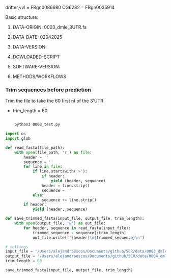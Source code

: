 drifter,vvl = FBgn0086680
CG6282 = FBgn0035914

Basic structure:
1.  DATA-ORIGIN:
0003_dmle_3UTR.fa

2.  DATA-DATE:
02042025

3.  DATA-VERSION:
4.  DOWLOADED-SCRIPT
5.  SOFTWARE-VERSION:
6.  METHODS/WORKFLOWS

### Trim sequences before prediction

Trim the file to take the 60 first nt of the 3'UTR

- trim_length = 60

```zsh 5.9 (arm64-apple-darwin24.0)

    python3 0003_test.py

```

```python 3.12.4 # script 0004_trim.py
import os
import glob

def read_fasta(file_path):
    with open(file_path, 'r') as file:
        header = ''
        sequence = ''
        for line in file:
            if line.startswith('>'):
                if header:
                    yield (header, sequence)
                header = line.strip()
                sequence = ''
            else:
                sequence += line.strip()
        if header:
            yield (header, sequence)

def save_trimmed_fasta(input_file, output_file, trim_length):
    with open(output_file, 'w') as out_file:
        for header, sequence in read_fasta(input_file):
            trimmed_sequence = sequence[:trim_length]
            out_file.write(f"{header}\n{trimmed_sequence}\n")

# settings
input_file = '/Users/alejandraescos/Documents/github/SCR/data/0003_dmle_3UTR.fa'
output_file = '/Users/alejandraescos/Documents/github/SCR/data/0004_dmle_3UTR_trim.fa'
trim_length = 60

save_trimmed_fasta(input_file, output_file, trim_length)
```
